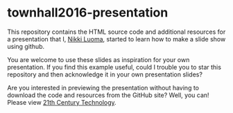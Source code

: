 # townhall2016-presentation

This repository contains the HTML source code and additional resources for a
presentation that I, [Nikki Luoma](https://nikki-luoma.github.io/), started to learn how to make a slide show using github.

You are welcome to use these slides as inspiration for your own presentation. If
you find this example useful, could I trouble you to star this repository and
then acknowledge it in your own presentation slides?

Are you interested in previewing the presentation without having to download the
code and resources from the GitHub site? Well, you can! Please view [21th Century Technology](http://cdn.rawgit.com/nikki-luoma/fs102Spring2017-presentation-1Nikki-Luoma/master/myfirstpreseentation.html).

